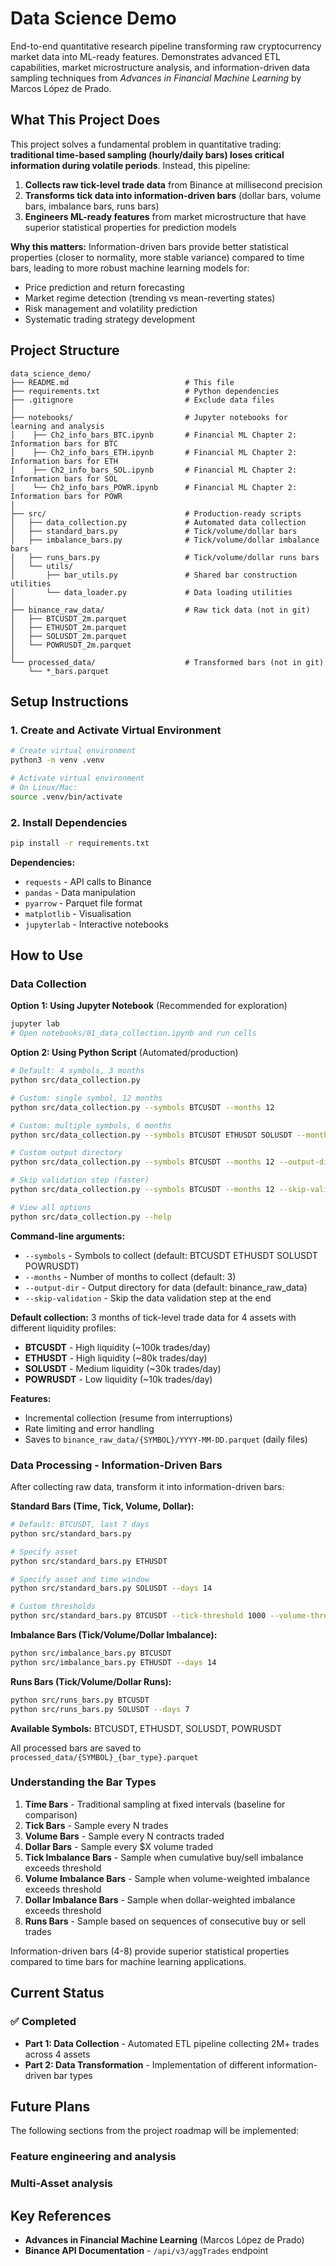# Data Science Demo

End-to-end quantitative research pipeline transforming raw cryptocurrency market data into ML-ready features. Demonstrates advanced ETL capabilities, market microstructure analysis, and information-driven data sampling techniques from *Advances in Financial Machine Learning* by Marcos López de Prado.

## What This Project Does

This project solves a fundamental problem in quantitative trading: **traditional time-based sampling (hourly/daily bars) loses critical information during volatile periods**. Instead, this pipeline:

1. **Collects raw tick-level trade data** from Binance at millisecond precision
2. **Transforms tick data into information-driven bars** (dollar bars, volume bars, imbalance bars, runs bars)
3. **Engineers ML-ready features** from market microstructure that have superior statistical properties for prediction models

**Why this matters:** Information-driven bars provide better statistical properties (closer to normality, more stable variance) compared to time bars, leading to more robust machine learning models for:
- Price prediction and return forecasting
- Market regime detection (trending vs mean-reverting states)
- Risk management and volatility prediction
- Systematic trading strategy development

## Project Structure

```
data_science_demo/
├── README.md                          # This file
├── requirements.txt                   # Python dependencies
├── .gitignore                         # Exclude data files
│
├── notebooks/                         # Jupyter notebooks for learning and analysis
│    ├── Ch2_info_bars_BTC.ipynb       # Financial ML Chapter 2: Information bars for BTC
│    ├── Ch2_info_bars_ETH.ipynb       # Financial ML Chapter 2: Information bars for ETH
│    ├── Ch2_info_bars_SOL.ipynb       # Financial ML Chapter 2: Information bars for SOL
│    └── Ch2_info_bars_POWR.ipynb      # Financial ML Chapter 2: Information bars for POWR
│
├── src/                               # Production-ready scripts
│   ├── data_collection.py             # Automated data collection
│   ├── standard_bars.py               # Tick/volume/dollar bars
│   ├── imbalance_bars.py              # Tick/volume/dollar imbalance bars
│   ├── runs_bars.py                   # Tick/volume/dollar runs bars
│   └── utils/
│       ├── bar_utils.py               # Shared bar construction utilities
│       └── data_loader.py             # Data loading utilities
│
├── binance_raw_data/                  # Raw tick data (not in git)
│   ├── BTCUSDT_2m.parquet
│   ├── ETHUSDT_2m.parquet
│   ├── SOLUSDT_2m.parquet
│   └── POWRUSDT_2m.parquet
│
└── processed_data/                    # Transformed bars (not in git)
    └── *_bars.parquet
```

## Setup Instructions

### 1. Create and Activate Virtual Environment

```bash
# Create virtual environment
python3 -m venv .venv

# Activate virtual environment
# On Linux/Mac:
source .venv/bin/activate
```

### 2. Install Dependencies

```bash
pip install -r requirements.txt
```

**Dependencies:**
- `requests` - API calls to Binance
- `pandas` - Data manipulation
- `pyarrow` - Parquet file format
- `matplotlib` - Visualisation
- `jupyterlab` - Interactive notebooks

## How to Use

### Data Collection

**Option 1: Using Jupyter Notebook** (Recommended for exploration)
```bash
jupyter lab
# Open notebooks/01_data_collection.ipynb and run cells
```

**Option 2: Using Python Script** (Automated/production)
```bash
# Default: 4 symbols, 3 months
python src/data_collection.py

# Custom: single symbol, 12 months
python src/data_collection.py --symbols BTCUSDT --months 12

# Custom: multiple symbols, 6 months
python src/data_collection.py --symbols BTCUSDT ETHUSDT SOLUSDT --months 6

# Custom output directory
python src/data_collection.py --symbols BTCUSDT --months 12 --output-dir custom_data

# Skip validation step (faster)
python src/data_collection.py --symbols BTCUSDT --months 12 --skip-validation

# View all options
python src/data_collection.py --help
```

**Command-line arguments:**
- `--symbols` - Symbols to collect (default: BTCUSDT ETHUSDT SOLUSDT POWRUSDT)
- `--months` - Number of months to collect (default: 3)
- `--output-dir` - Output directory for data (default: binance_raw_data)
- `--skip-validation` - Skip the data validation step at the end

**Default collection:** 3 months of tick-level trade data for 4 assets with different liquidity profiles:
- **BTCUSDT** - High liquidity (~100k trades/day)
- **ETHUSDT** - High liquidity (~80k trades/day)
- **SOLUSDT** - Medium liquidity (~30k trades/day)
- **POWRUSDT** - Low liquidity (~10k trades/day)

**Features:**
- Incremental collection (resume from interruptions)
- Rate limiting and error handling
- Saves to `binance_raw_data/{SYMBOL}/YYYY-MM-DD.parquet` (daily files)

### Data Processing - Information-Driven Bars

After collecting raw data, transform it into information-driven bars:

**Standard Bars (Time, Tick, Volume, Dollar):**
```bash
# Default: BTCUSDT, last 7 days
python src/standard_bars.py

# Specify asset
python src/standard_bars.py ETHUSDT

# Specify asset and time window
python src/standard_bars.py SOLUSDT --days 14

# Custom thresholds
python src/standard_bars.py BTCUSDT --tick-threshold 1000 --volume-threshold 100 --dollar-threshold 1000000
```

**Imbalance Bars (Tick/Volume/Dollar Imbalance):**
```bash
python src/imbalance_bars.py BTCUSDT
python src/imbalance_bars.py ETHUSDT --days 14
```

**Runs Bars (Tick/Volume/Dollar Runs):**
```bash
python src/runs_bars.py BTCUSDT
python src/runs_bars.py SOLUSDT --days 7
```

**Available Symbols:** BTCUSDT, ETHUSDT, SOLUSDT, POWRUSDT

All processed bars are saved to `processed_data/{SYMBOL}_{bar_type}.parquet`

### Understanding the Bar Types

1. **Time Bars** - Traditional sampling at fixed intervals (baseline for comparison)
2. **Tick Bars** - Sample every N trades
3. **Volume Bars** - Sample every N contracts traded
4. **Dollar Bars** - Sample every $X volume traded
5. **Tick Imbalance Bars** - Sample when cumulative buy/sell imbalance exceeds threshold
6. **Volume Imbalance Bars** - Sample when volume-weighted imbalance exceeds threshold
7. **Dollar Imbalance Bars** - Sample when dollar-weighted imbalance exceeds threshold
8. **Runs Bars** - Sample based on sequences of consecutive buy or sell trades

Information-driven bars (4-8) provide superior statistical properties compared to time bars for machine learning applications.

## Current Status

### ✅ Completed
- **Part 1: Data Collection** - Automated ETL pipeline collecting 2M+ trades across 4 assets
- **Part 2: Data Transformation** - Implementation of different information-driven bar types


## Future Plans

The following sections from the project roadmap will be implemented:

### Feature engineering and analysis
### Multi-Asset analysis

## Key References

- **Advances in Financial Machine Learning** (Marcos López de Prado)
- **Binance API Documentation** - `/api/v3/aggTrades` endpoint

